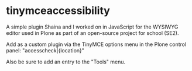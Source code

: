 # tinymceaccessibility
A simple plugin Shaina and I worked on in JavaScript for the WYSIWYG editor used in Plone as part of an open-source project for school (SE2).

Add as a custom plugin via the TinyMCE options menu in the Plone control panel:
"accesscheck|{location}"

Also be sure to add an entry to the "Tools" menu.
